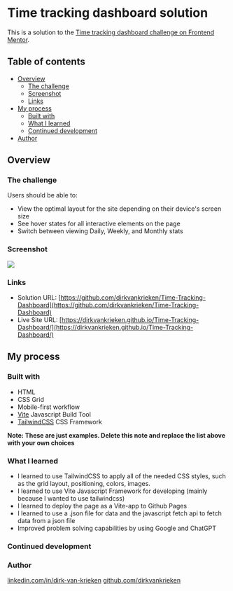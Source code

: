 # Time tracking dashboard solution

This is a solution to the [Time tracking dashboard challenge on Frontend Mentor](https://www.frontendmentor.io/challenges/time-tracking-dashboard-UIQ7167Jw).

## Table of contents

- [Overview](#overview)
  - [The challenge](#the-challenge)
  - [Screenshot](#screenshot)
  - [Links](#links)
- [My process](#my-process)
  - [Built with](#built-with)
  - [What I learned](#what-i-learned)
  - [Continued development](#continued-development)
- [Author](#author)

## Overview

### The challenge

Users should be able to:

- View the optimal layout for the site depending on their device's screen size
- See hover states for all interactive elements on the page
- Switch between viewing Daily, Weekly, and Monthly stats

### Screenshot

![](./screenshot.jpg)

### Links

- Solution URL: [https://github.com/dirkvankrieken/Time-Tracking-Dashboard](https://github.com/dirkvankrieken/Time-Tracking-Dashboard)
- Live Site URL: [https://dirkvankrieken.github.io/Time-Tracking-Dashboard/](https://dirkvankrieken.github.io/Time-Tracking-Dashboard/)

## My process

### Built with

- HTML
- CSS Grid
- Mobile-first workflow
- [Vite](https://vite.dev/) Javascript Build Tool
- [TailwindCSS](https://tailwindcss.com/) CSS Framework

**Note: These are just examples. Delete this note and replace the list above with your own choices**

### What I learned

- I learned to use TailwindCSS to apply all of the needed CSS styles, such as the grid layout, positioning, colors, images.
- I learned to use Vite Javascript Framework for developing (mainly because I wanted to use tailwindcss)
- I learned to deploy the page as a Vite-app to Github Pages
- I learned to use a .json file for data and the javascript fetch api to fetch data from a json file
- Improved problem solving capabilities by using Google and ChatGPT

### Continued development

<!--
Use this section to outline areas that you want to continue focusing on in future projects. These could be concepts you're still not completely comfortable with or techniques you found useful that you want to refine and perfect.

**Note: Delete this note and the content within this section and replace with your own plans for continued development.** -->

### Author

[linkedin.com/in/dirk-van-krieken](https://www.linkedin.com/in/dirk-van-krieken/)
[github.com/dirkvankrieken](https://github.com/dirkvankrieken/)
